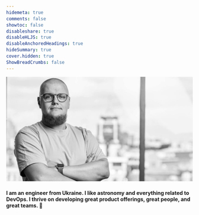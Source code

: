 ```yaml
---
hidemeta: true
comments: false
showtoc: false
disableshare: true
disableHLJS: true
disableAnchoredHeadings: true
hideSummary: true
cover.hidden: true
ShowBreadCrumbs: false
---
```

![](/assets/img/about-me.jpg)

#### I am an engineer from Ukraine. I like astronomy and everything related to DevOps. I thrive on developing great product offerings, great people, and great teams. 🖖


